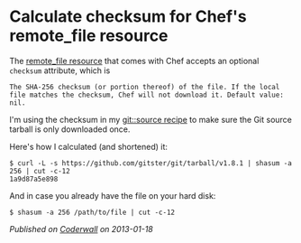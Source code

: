 # Calculate checksum for Chef's remote_file resource

The [remote_file resource](http://docs.opscode.com/resource_remote_file.html) that comes with Chef accepts an optional `checksum` attribute, which is

    The SHA-256 checksum (or portion thereof) of the file. If the local file matches the checksum, Chef will not download it. Default value: nil.

I'm using the checksum in my [git::source recipe](https://github.com/mlafeldt/git-cookbook/blob/1.0.6/recipes/source.rb#L37) to make sure the Git source tarball is only downloaded once.

Here's how I calculated (and shortened) it:

    $ curl -L -s https://github.com/gitster/git/tarball/v1.8.1 | shasum -a 256 | cut -c-12
    1a9d87a5e898

And in case you already have the file on your hard disk:

    $ shasum -a 256 /path/to/file | cut -c-12

_Published on [Coderwall](https://coderwall.com/p/xxx) on 2013-01-18_

